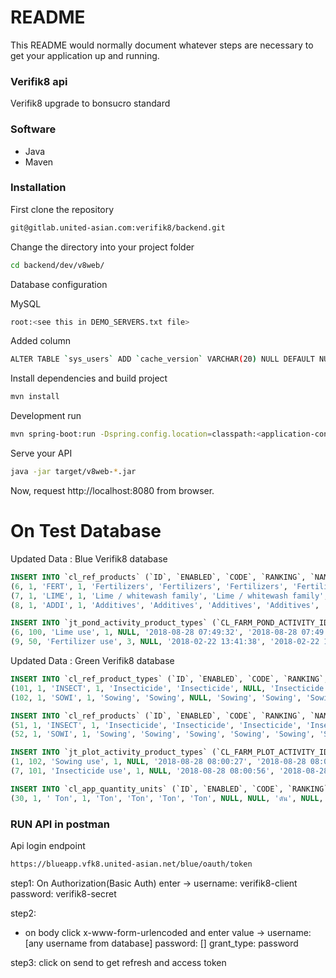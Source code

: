 # README #

This README would normally document whatever steps are necessary to get your application up and running.

### Verifik8 api ###

Verifik8 upgrade to bonsucro standard

### Software ###

- Java
- Maven

### Installation ###

First clone the repository

```bash
git@gitlab.united-asian.com:verifik8/backend.git
```
Change the directory into your project folder

```bash
cd backend/dev/v8web/
```

Database configuration

MySQL

```bash
root:<see this in DEMO_SERVERS.txt file>
```

Added column

```bash
ALTER TABLE `sys_users` ADD `cache_version` VARCHAR(20) NULL DEFAULT NULL AFTER `active`;
```

Install dependencies and build project

```bash
mvn install
```

Development run

```bash
mvn spring-boot:run -Dspring.config.location=classpath:<application-config-name>.properties
```

Serve your API

```bash
java -jar target/v8web-*.jar
 ```
Now, request http://localhost:8080 from browser.


# On Test Database

Updated Data : Blue Verifik8 database

```sql
INSERT INTO `cl_ref_products` (`ID`, `ENABLED`, `CODE`, `RANKING`, `NAME`, `DESCRIPTION`, `I18n_DEFAULT`, `I18N_EN`, `I18N_FR`, `I18N_ES`, `I18N_TH`, `I18N_VT`, `I18N_LA`, `I18N_ID`, `I18N_KH`, `CL_PRODUCTS_TYPE_ID`, `CL_RECOMMAND_UNIT_ID`, `UPDATER_ID`, `COMMENT`, `CREATED_AT`, `UPDATED_AT`) VALUES
(6, 1, 'FERT', 1, 'Fertilizers', 'Fertilizers', 'Fertilizers', 'Fertilizers', NULL, NULL, NULL, NULL, NULL, NULL, NULL, 50, 2, 1, NULL, '2018-08-28 07:34:56', '2018-08-28 07:34:56'),
(7, 1, 'LIME', 1, 'Lime / whitewash family', 'Lime / whitewash family', 'Lime / whitewash family', 'Lime / whitewash family', 'Lime / whitewash family', 'Lime / whitewash family', 'Lime / whitewash family', 'Lime / whitewash family', 'Lime / whitewash family', 'Lime / whitewash family', 'Lime / whitewash family', 100, 2, 1, NULL, '2018-08-28 07:43:35', '2018-08-28 07:43:35'),
(8, 1, 'ADDI', 1, 'Additives', 'Additives', 'Additives', 'Additives', 'Additives', 'Additives', 'Additives', 'Additives', 'Additives', 'Additives', 'Additives', 20, 2, 1, NULL, '2018-08-28 07:43:35', '2018-08-28 07:43:35');
```

```sql
INSERT INTO `jt_pond_activity_product_types` (`CL_FARM_POND_ACTIVITY_ID`, `CL_PRODUCT_TYPE_ID`, `DESCRIPTION`, `UPDATER_ID`, `COMMENT`, `CREATED_AT`, `UPDATED_AT`) VALUES
(6, 100, 'Lime use', 1, NULL, '2018-08-28 07:49:32', '2018-08-28 07:49:32'),
(9, 50, 'Fertilizer use', 3, NULL, '2018-02-22 13:41:38', '2018-02-22 13:41:38');
```


Updated Data : Green Verifik8 database

```sql
INSERT INTO `cl_ref_product_types` (`ID`, `ENABLED`, `CODE`, `RANKING`, `NAME`, `DESCRIPTION`, `CL_RECOMAND_QUANTITY_UNIT_ID`, `I18n_DEFAULT`, `I18N_EN`, `I18N_FR`, `I18N_ES`, `I18N_TH`, `I18N_VT`, `I18N_LA`, `I18N_ID`, `I18N_KH`, `PARENT_CODE`, `UPDATER_ID`, `COMMENT`, `CREATED_AT`, `UPDATED_AT`) VALUES
(101, 1, 'INSECT', 1, 'Insecticide', 'Insecticide', NULL, 'Insecticide', 'Insecticide', 'Insecticide', 'Insecticide', 'Insecticide', 'Insecticide', 'Insecticide', 'Insecticide', 'Insecticide', NULL, 1, NULL, '2018-08-28 07:58:49', '2018-08-28 07:58:49'),
(102, 1, 'SOWI', 1, 'Sowing', 'Sowing', NULL, 'Sowing', 'Sowing', 'Sowing', 'Sowing', 'Sowing', 'Sowing', 'Sowing', 'Sowing', 'Sowing', NULL, 1, NULL, '2018-08-28 07:59:56', '2018-08-28 07:59:56');
```

```sql
INSERT INTO `cl_ref_products` (`ID`, `ENABLED`, `CODE`, `RANKING`, `NAME`, `DESCRIPTION`, `I18n_DEFAULT`, `I18N_EN`, `I18N_FR`, `I18N_ES`, `I18N_TH`, `I18N_VT`, `I18N_LA`, `I18N_ID`, `I18N_KH`, `CL_PRODUCTS_TYPE_ID`, `CL_RECOMMAND_UNIT_ID`, `UPDATER_ID`, `COMMENT`, `CREATED_AT`, `UPDATED_AT`) VALUES
(51, 1, 'INSECT', 1, 'Insecticide', 'Insecticide', 'Insecticide', 'Insecticide', NULL, NULL, NULL, NULL, NULL, NULL, NULL, 101, 2, 1, NULL, '2018-08-28 08:05:59', '2018-08-28 08:05:59'),
(52, 1, 'SOWI', 1, 'Sowing', 'Sowing', 'Sowing', 'Sowing', 'Sowing', 'Sowing', 'Sowing', 'Sowing', NULL, NULL, NULL, 102, 2, 1, NULL, '2018-08-28 08:05:59', '2018-08-28 08:05:59');
```

```sql
INSERT INTO `jt_plot_activity_product_types` (`CL_FARM_PLOT_ACTIVITY_ID`, `CL_PRODUCT_TYPE_ID`, `DESCRIPTION`, `UPDATER_ID`, `COMMENT`, `CREATED_AT`, `UPDATED_AT`) VALUES
(1, 102, 'Sowing use', 1, NULL, '2018-08-28 08:00:27', '2018-08-28 08:00:27'),
(7, 101, 'Insecticide use', 1, NULL, '2018-08-28 08:00:56', '2018-08-28 08:00:56');
```

```sql
INSERT INTO `cl_app_quantity_units` (`ID`, `ENABLED`, `CODE`, `RANKING`, `NAME`, `DESCRIPTION`, `I18n_DEFAULT`, `I18N_EN`, `I18N_FR`, `I18N_ES`, `I18N_TH`, `I18N_VT`, `I18N_LA`, `I18N_ID`, `I18N_KH`, `CL_QUANTITY_UNIT_TYPE_ID`, `UPDATER_ID`, `COMMENT`, `CREATED_AT`, `UPDATED_AT`) VALUES
(30, 1, ' Ton', 1, 'Ton', 'Ton', 'Ton', 'Ton', NULL, NULL, 'ตัน', NULL, NULL, NULL, NULL, 3, 1, NULL, '2018-09-27 06:17:47', '2018-09-27 06:17:47');
```

### RUN API in postman ###

Api login endpoint

```bash
https://blueapp.vfk8.united-asian.net/blue/oauth/token
```
step1: 
On Authorization(Basic Auth) enter ->
username: verifik8-client
password: verifik8-secret

step2: 
- on body click x-www-form-urlencoded and enter value ->
username: [any username from database]
password: []
grant_type: password

step3:
click on send to get refresh and access token
